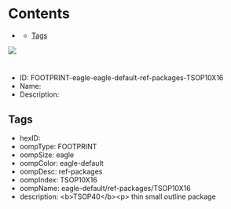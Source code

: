 



Contents
========

* [](#)
	* [Tags](#tags)
  
![][im]
# 

- ID: FOOTPRINT-eagle-eagle-default-ref-packages-TSOP10X16
- Name: 
- Description: 

## Tags

- hexID: 
- oompType: FOOTPRINT
- oompSize: eagle
- oompColor: eagle-default
- oompDesc: ref-packages
- oompIndex: TSOP10X16
- oompName: eagle-default/ref-packages/TSOP10X16
- description: &lt;b&gt;TSOP40&lt;/b&gt;&lt;p&gt;&#xD;
thin small outline package



[im]: image.png
